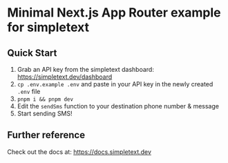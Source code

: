 # Minimal Next.js App Router example for simpletext


## Quick Start

1. Grab an API key from the simpletext dashboard:
   https://simpletext.dev/dashboard
2. `cp .env.example .env` and paste in your API key in the newly created `.env`
   file
3. `pnpm i && pnpm dev`
4. Edit the `sendSms` function to your destination phone number & message
5. Start sending SMS!

## Further reference

Check out the docs at: https://docs.simpletext.dev